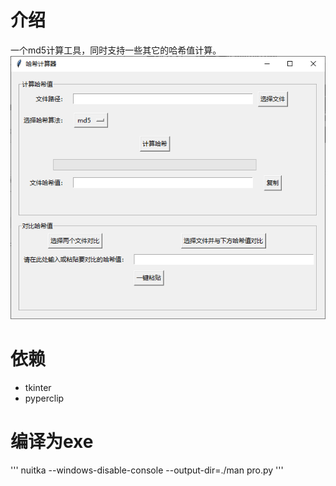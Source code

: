 # 介绍
一个md5计算工具，同时支持一些其它的哈希值计算。  
![主界面截图](./img/giao.PNG)
# 依赖
- tkinter
- pyperclip
# 编译为exe
'''
nuitka --windows-disable-console --output-dir=./man pro.py
'''
